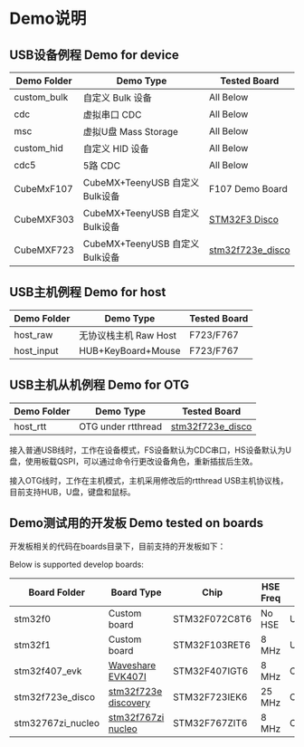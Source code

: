 # Demo说明

## USB设备例程 Demo for device

| Demo Folder      |      Demo Type       |  Tested Board  |
|------------------|----------------------|----------------|
| custom_bulk      | 自定义 Bulk 设备     | All Below      |
| cdc              | 虚拟串口 CDC         | All Below      |
| msc              | 虚拟U盘 Mass Storage | All Below      |
| custom_hid       | 自定义 HID 设备      | All Below      |
| cdc5             | 5路 CDC              | All Below      |
|CubeMxF107        | CubeMX+TeenyUSB 自定义Bulk设备| F107 Demo Board |
|CubeMXF303        | CubeMX+TeenyUSB 自定义Bulk设备|[STM32F3 Disco][303]|
|CubeMXF723        | CubeMX+TeenyUSB 自定义Bulk设备|[stm32f723e_disco][723]|

## USB主机例程 Demo for host

| Demo Folder      |      Demo Type       |  Tested Board  |
|------------------|----------------------|----------------|
| host_raw         | 无协议栈主机 Raw Host| F723/F767       |
| host_input       | HUB+KeyBoard+Mouse   | F723/F767       |

## USB主机从机例程 Demo for OTG
| Demo Folder      |      Demo Type       |  Tested Board  |
|------------------|----------------------|----------------|
| host_rtt         | OTG under rtthread   | [stm32f723e_disco][723] |

接入普通USB线时，工作在设备模式，FS设备默认为CDC串口，HS设备默认为U盘，使用板载QSPI，可以通过命令行更改设备角色，重新插拔后生效。

接入OTG线时，工作在主机模式，主机采用修改后的rtthread USB主机协议栈，目前支持HUB，U盘，键盘和鼠标。


## Demo测试用的开发板 Demo tested on boards

开发板相关的代码在boards目录下，目前支持的开发板如下：

Below is supported develop boards:

| Board Folder     |      Board Type      |      Chip     |HSE Freq | Tested USB Core |
|------------------|----------------------|---------------|---------|-----------------|
| stm32f0          | Custom board         | STM32F072C8T6 | No HSE  | USB FS          |
| stm32f1          | Custom board         | STM32F103RET6 | 8 MHz   | USB FS          |
| stm32f407_evk    | [Waveshare EVK407I][407]    | STM32F407IGT6 | 8 MHz   | OTG_FS/OTG_HS_ULPI  |
| stm32f723e_disco | [stm32f723e discovery][723] | STM32F723IEK6 | 25 MHz  | OTG_FS/OTG_HS_Embed |
| stm32767zi_nucleo| [stm32f767zi nucleo][767]   | STM32F767ZIT6 | 8 MHz   | OTG_FS              |

[767]: https://www.st.com/en/evaluation-tools/nucleo-f767zi.html
[723]: https://www.st.com/en/evaluation-tools/32f723ediscovery.html
[407]: http://www.waveshare.net/wiki/EVK407I
[303]: https://www.st.com/en/evaluation-tools/stm32f3discovery.html
